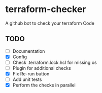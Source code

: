 # terraform-checker

A github bot to check your terraform Code

## TODO

- [ ] Documentation
- [x] Config
- [ ] Check .terraform.lock.hcl for missing os
- [ ] Plugin for additional checks
- [x] Fix Re-run button
- [ ] Add unit tests
- [x] Perform the checks in parallel
